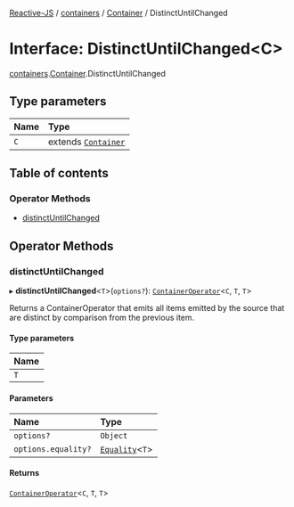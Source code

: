 [Reactive-JS](../README.md) / [containers](../modules/containers.md) / [Container](../modules/containers.Container.md) / DistinctUntilChanged

# Interface: DistinctUntilChanged<C\>

[containers](../modules/containers.md).[Container](../modules/containers.Container.md).DistinctUntilChanged

## Type parameters

| Name | Type |
| :------ | :------ |
| `C` | extends [`Container`](containers.Container-1.md) |

## Table of contents

### Operator Methods

- [distinctUntilChanged](containers.Container.DistinctUntilChanged.md#distinctuntilchanged)

## Operator Methods

### distinctUntilChanged

▸ **distinctUntilChanged**<`T`\>(`options?`): [`ContainerOperator`](../modules/containers.md#containeroperator)<`C`, `T`, `T`\>

Returns a ContainerOperator that emits all items emitted by the source that
are distinct by comparison from the previous item.

#### Type parameters

| Name |
| :------ |
| `T` |

#### Parameters

| Name | Type |
| :------ | :------ |
| `options?` | `Object` |
| `options.equality?` | [`Equality`](../modules/functions.md#equality)<`T`\> |

#### Returns

[`ContainerOperator`](../modules/containers.md#containeroperator)<`C`, `T`, `T`\>
